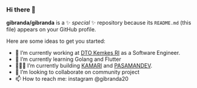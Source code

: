 ### Hi there 👋

**gibranda/gibranda** is a ✨ _special_ ✨ repository because its `README.md` (this file) appears on your GitHub profile.

Here are some ideas to get you started:

- 🔭 I’m currently working at [DTO Kemkes RI](https://dto.kemkes.go.id) as a Software Engineer.
- 🌱 I’m currently learning Golang and Flutter
- 👨🏻‍💻 I’m currently building [KAMARI](https://kamari.pasamandev.com/) and [PASAMANDEV](https://pasamandev.com).
- 👯 I’m looking to collaborate on community project
- 📫 How to reach me: instagram @gibranda20
